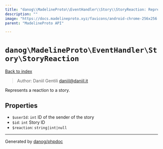 ```yaml
---
title: "danog\\MadelineProto\\EventHandler\\Story\\StoryReaction: Represents a reaction to a story."
description: ""
image: "https://docs.madelineproto.xyz/favicons/android-chrome-256x256.png"
parent: "MadelineProto API"

---
```

# `danog\MadelineProto\EventHandler\Story\StoryReaction`
[Back to index](../../../../index.html)

> Author: Daniil Gentili <daniil@daniil.it>  
  

Represents a reaction to a story.  



## Properties
* `$userId`: `int` ID of the sender of the story
* `$id`: `int` Story ID
* `$reaction`: `string|int|null` 
---
Generated by [danog/phpdoc](https://phpdoc.daniil.it)
